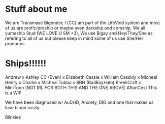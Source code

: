 # Stuff about me

We are Transmasc Bigender, I (CC) am part of the LifeVoid system and most of us are profic/proship or maybe even darkship and comship. We all yumeship Stud (WE LOVE U SM <3), We use Bigay and Hey/They/She as refering to all of us but please keep in mind some of us use She/Her pronouns.

# Ships!!!!!!
Andrew x Ashley
CC (Evan) x Elizabeth
Cassie x William
Cassidy x Micheal
Henry x Charlie x Micheal
Tubbo x BBH (BadBoyHalo)
KreekCraft x MiniToon (NOT IRL FOR BOTH THIS AND THE ONE ABOVE)
AftonCest
This is a WIP

We have been diagnosed w/ AuDHD, Anxiety, DID and one that makes us lose blood easily.


Blinkies

